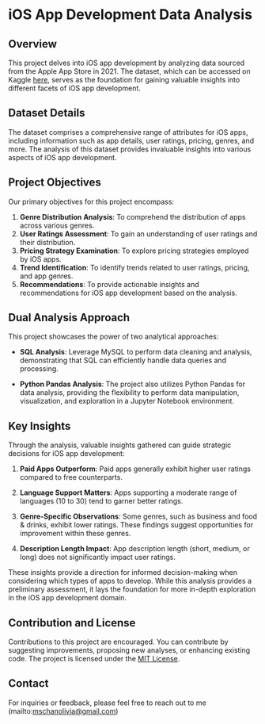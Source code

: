 # iOS App Development Data Analysis

## Overview

This project delves into iOS app development by analyzing data sourced from the Apple App Store in 2021. The dataset, which can be accessed on Kaggle [here](https://www.kaggle.com/datasets/gauthamp10/apple-appstore-apps/data), serves as the foundation for gaining valuable insights into different facets of iOS app development.

## Dataset Details

The dataset comprises a comprehensive range of attributes for iOS apps, including information such as app details, user ratings, pricing, genres, and more. The analysis of this dataset provides invaluable insights into various aspects of iOS app development.

## Project Objectives

Our primary objectives for this project encompass:

1. **Genre Distribution Analysis**: To comprehend the distribution of apps across various genres.
2. **User Ratings Assessment**: To gain an understanding of user ratings and their distribution.
3. **Pricing Strategy Examination**: To explore pricing strategies employed by iOS apps.
4. **Trend Identification**: To identify trends related to user ratings, pricing, and app genres.
5. **Recommendations**: To provide actionable insights and recommendations for iOS app development based on the analysis.

## Dual Analysis Approach

This project showcases the power of two analytical approaches:

- **SQL Analysis**: Leverage MySQL to perform data cleaning and analysis, demonstrating that SQL can efficiently handle data queries and processing.

- **Python Pandas Analysis**: The project also utilizes Python Pandas for data analysis, providing the flexibility to perform data manipulation, visualization, and exploration in a Jupyter Notebook environment.

## Key Insights

Through the analysis, valuable insights gathered can guide strategic decisions for iOS app development:

1. **Paid Apps Outperform**: Paid apps generally exhibit higher user ratings compared to free counterparts.

2. **Language Support Matters**: Apps supporting a moderate range of languages (10 to 30) tend to garner better ratings.

3. **Genre-Specific Observations**: Some genres, such as business and food & drinks, exhibit lower ratings. These findings suggest opportunities for improvement within these genres.

4. **Description Length Impact**: App description length (short, medium, or long) does not significantly impact user ratings.

These insights provide a direction for informed decision-making when considering which types of apps to develop. While this analysis provides a preliminary assessment, it lays the foundation for more in-depth exploration in the iOS app development domain.

## Contribution and License

Contributions to this project are encouraged. You can contribute by suggesting improvements, proposing new analyses, or enhancing existing code. The project is licensed under the [MIT License](LICENSE).

## Contact

For inquiries or feedback, please feel free to reach out to me (mailto:mschanolivia@gmail.com)

